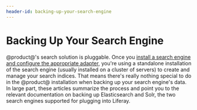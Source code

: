 ```yaml
---
header-id: backing-up-your-search-engine
---
```


# Backing Up Your Search Engine

@product@'s search solution is pluggable. Once you [install a search engine and
configure the appropriate
adapter](/docs/7-0/deploy/-/knowledge_base/d/installing-a-search-engine),
you're using a standalone installation of the search engine (usually installed
on a cluster of servers) to create and manage your search indices. That means
there's really nothing special to do in the @product@ installation when backing
up your search engine's data. In large part, these articles summarize the
process and point you to the relevant documentation on backing up Elasticsearch
and Solr, the two search engines supported for plugging into Liferay.
